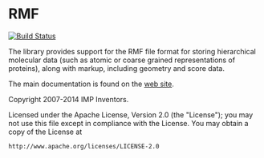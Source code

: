 # RMF #

[![Build Status](https://travis-ci.org/salilab/rmf.png?branch=develop)](https://travis-ci.org/salilab/rmf)

The library provides support for the RMF file format for
storing hierarchical molecular data (such as atomic or coarse grained
representations of proteins), along with markup, including geometry
and score data.

The main documentation is found on the
[web site](http://integrativemodeling.org/rmf/nightly/doc/).

Copyright 2007-2014 IMP Inventors.

Licensed under the Apache License, Version 2.0 (the "License");
you may not use this file except in compliance with the License.
You may obtain a copy of the License at

    http://www.apache.org/licenses/LICENSE-2.0
